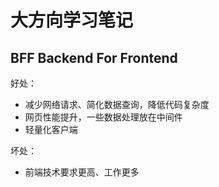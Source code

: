 # 大方向学习笔记

## BFF Backend For Frontend

好处：
- 减少网络请求、简化数据查询，降低代码复杂度
- 网页性能提升，一些数据处理放在中间件
- 轻量化客户端  

坏处：
- 前端技术要求更高、工作更多